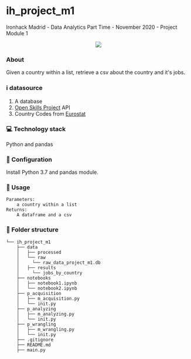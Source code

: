 # ih_project_m1
Ironhack Madrid - Data Analytics Part Time - November 2020 - Project Module 1

<p align="center">
  <img src="https://camo.githubusercontent.com/fc370d9811c3bf7ac72595d0af0aa53c0d7b1ac4db2cffe1193f1590014cda60/68747470733a2f2f63646e2d696d616765732d312e6d656469756d2e636f6d2f6d61782f3138342f312a3247446361655949785f6251415a4c78574d345073514032782e706e67">
</p>

### About
Given a country within a list, retrieve a csv about the country and it's jobs.


### :information_source: datasource
1. A database 
2. [Open Skills Project](http://dataatwork.org/data/) API
3. Country Codes from [Eurostat](https://ec.europa.eu/eurostat/statistics-explained/index.php/Glossary:Country_codes)

### :computer: **Technology stack**
Python and pandas

### :wrench: Configuration
Install Python 3.7 and pandas module. 

### :page_facing_up: Usage
    Parameters:
        a country within a list
    Returns:
        A dataframe and a csv

### :file_folder: Folder structure
```
└── ih_project_m1
    ├── data
    │   ├── processed
    │   └── raw
    │     └── raw_data_project_m1.db
    │   ├── results
    │     └── jobs_by_country
    ├── notebooks
    │   ├── notebook1.ipynb
    │   └── notebook2.ipynb
    ├── p_acquisition
    │   ├── m_acquisition.py
    │   └── init.py
    ├── p_analyzing
    │   ├── m_analyzing.py
    │   └── init.py
    ├── p_wrangling
    │   ├── m_wrangling.py
    │   └── init.py
    ├── .gitignore
    ├── README.md
    ├── main.py
